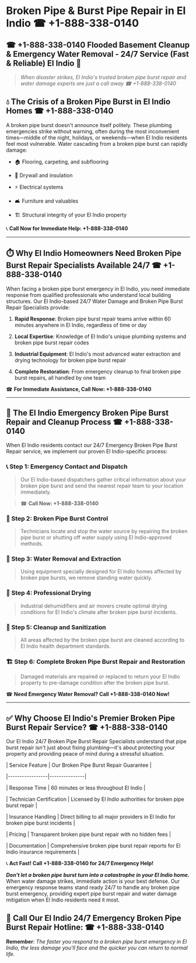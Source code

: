 # Broken Pipe & Burst Pipe Repair in El Indio ☎ +1-888-338-0140  
## ☎ +1-888-338-0140 Flooded Basement Cleanup & Emergency Water Removal - 24/7 Service (Fast & Reliable) El Indio 🚨  

> *When disaster strikes, El Indio's trusted broken pipe burst repair and water damage experts are just a call away ☎ +1-888-338-0140*  

## 💧 The Crisis of a Broken Pipe Burst in El Indio Homes ☎ +1-888-338-0140  

A broken pipe burst doesn't announce itself politely. These plumbing emergencies strike without warning, often during the most inconvenient times—middle of the night, holidays, or weekends—when El Indio residents feel most vulnerable. Water cascading from a broken pipe burst can rapidly damage:  

* 🏠 Flooring, carpeting, and subflooring  
* 🧱 Drywall and insulation  
* ⚡ Electrical systems  
* 🛋️ Furniture and valuables  
* 🏗️ Structural integrity of your El Indio property  

📞 **Call Now for Immediate Help: +1-888-338-0140**  

---  

## ⏱️ Why El Indio Homeowners Need Broken Pipe Burst Repair Specialists Available 24/7 ☎ +1-888-338-0140  

When facing a broken pipe burst emergency in El Indio, you need immediate response from qualified professionals who understand local building structures. Our El Indio-based 24/7 Water Damage and Broken Pipe Burst Repair Specialists provide:  

1. **Rapid Response**: Broken pipe burst repair teams arrive within 60 minutes anywhere in El Indio, regardless of time or day  
2. **Local Expertise**: Knowledge of El Indio's unique plumbing systems and broken pipe burst repair codes  
3. **Industrial Equipment**: El Indio's most advanced water extraction and drying technology for broken pipe burst repair  
4. **Complete Restoration**: From emergency cleanup to final broken pipe burst repairs, all handled by one team  

☎ **For Immediate Assistance, Call Now: +1-888-338-0140**  

---  

## 🔧 The El Indio Emergency Broken Pipe Burst Repair and Cleanup Process ☎ +1-888-338-0140  

When El Indio residents contact our 24/7 Emergency Broken Pipe Burst Repair service, we implement our proven El Indio-specific process:  

### 📞 Step 1: Emergency Contact and Dispatch  
> Our El Indio-based dispatchers gather critical information about your broken pipe burst and send the nearest repair team to your location immediately.  
> ☎ **Call Now: +1-888-338-0140**  

### 🚿 Step 2: Broken Pipe Burst Control  
> Technicians locate and stop the water source by repairing the broken pipe burst or shutting off water supply using El Indio-approved methods.  

### 🌊 Step 3: Water Removal and Extraction  
> Using equipment specially designed for El Indio homes affected by broken pipe bursts, we remove standing water quickly.  

### 💨 Step 4: Professional Drying  
> Industrial dehumidifiers and air movers create optimal drying conditions for El Indio's climate after broken pipe burst incidents.  

### 🧼 Step 5: Cleanup and Sanitization  
> All areas affected by the broken pipe burst are cleaned according to El Indio health department standards.  

### 🏗️ Step 6: Complete Broken Pipe Burst Repair and Restoration  
> Damaged materials are repaired or replaced to return your El Indio property to pre-damage condition after the broken pipe burst.  

☎ **Need Emergency Water Removal? Call +1-888-338-0140 Now!**  

---  

## ✅ Why Choose El Indio's Premier Broken Pipe Burst Repair Service? ☎ +1-888-338-0140  

Our El Indio 24/7 Broken Pipe Burst Repair Specialists understand that pipe burst repair isn't just about fixing plumbing—it's about protecting your property and providing peace of mind during a stressful situation.  

| Service Feature | Our Broken Pipe Burst Repair Guarantee |  
|-----------------|---------------|  
| Response Time | 60 minutes or less throughout El Indio |  
| Technician Certification | Licensed by El Indio authorities for broken pipe burst repair |  
| Insurance Handling | Direct billing to all major providers in El Indio for broken pipe burst incidents |  
| Pricing | Transparent broken pipe burst repair with no hidden fees |  
| Documentation | Comprehensive broken pipe burst repair reports for El Indio insurance requirements |  

📞 **Act Fast! Call +1-888-338-0140 for 24/7 Emergency Help!**  

***Don't let a broken pipe burst turn into a catastrophe in your El Indio home.*** When water damage strikes, immediate action is your best defense. Our emergency response teams stand ready 24/7 to handle any broken pipe burst emergency, providing expert pipe burst repair and water damage mitigation when El Indio residents need it most.  

## 📱 Call Our El Indio 24/7 Emergency Broken Pipe Burst Repair Hotline: ☎ +1-888-338-0140  

**Remember**: *The faster you respond to a broken pipe burst emergency in El Indio, the less damage you'll face and the quicker you can return to normal life.*